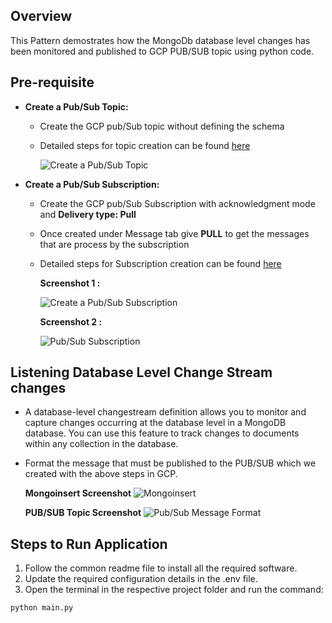 ## Overview
   This Pattern demostrates how the MongoDb database level changes has been monitored and published to GCP PUB/SUB topic using python code.
   
## Pre-requisite
- **Create a Pub/Sub Topic:**
  * Create the GCP pub/Sub topic without defining the schema
  * Detailed steps for topic creation can be found [here](https://cloud.google.com/pubsub/docs/create-topic#create_a_topic_2)

    ![Create a Pub/Sub Topic](https://github.com/mongodb-partners/MongoDb-BigQuery-Workshops/assets/109083730/7393d12e-07cc-4edf-91f7-28dbf769ec4f)

- **Create a Pub/Sub Subscription:**
  * Create the GCP pub/Sub Subscription with acknowledgment mode and **Delivery type: Pull**
  * Once created under Message tab give **PULL** to get the messages that are process by the subscription
  * Detailed steps for Subscription creation can be found [here](https://cloud.google.com/pubsub/docs/create-subscription#create_a_pull_subscription)

    **Screenshot 1 :**
  
    ![Create a Pub/Sub Subscription](https://github.com/mongodb-partners/MongoDb-BigQuery-Workshops/assets/109083730/53f2d8c4-d475-45b1-8a2c-348d463df907)

    **Screenshot 2 :**
  
    ![Pub/Sub Subscription](https://github.com/mongodb-partners/MongoDb-BigQuery-Workshops/assets/109083730/5165a2ba-306f-46de-994e-5a30fa41860b)

## Listening Database Level Change Stream changes
- A database-level changestream definition allows you to monitor and capture changes occurring at the database level in a MongoDB database. You can use this feature to track changes to documents within any collection in the database.

- Format the message that must be published to the PUB/SUB which we created with the above steps in GCP.

  **Mongoinsert Screenshot**
  ![Mongoinsert](https://github.com/mongodb-partners/MongoDb-BigQuery-Workshops/assets/109083730/7fe0ed6c-5b4e-4189-881a-a5515cfbdb58)

  **PUB/SUB Topic Screenshot**
  ![Pub/Sub Message Format](https://github.com/mongodb-partners/MongoDb-BigQuery-Workshops/assets/109083730/61f89007-420a-422f-abaf-ac6cf5bf1db4)

## Steps to Run Application
1. Follow the common readme file to install all the required software.
2. Update the required configuration details in the .env file.
3. Open the terminal in the respective project folder and run the command:
```bash
python main.py
